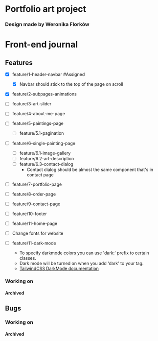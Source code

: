 # Portfolio art project
### Design made by Weronika Florków

# Front-end journal

## Features

- [x] feature/1-header-navbar #Assigned
  - [x] Navbar should stick to the top of the page on scroll
- [x] feature/2-subpages-animations
- [ ] feature/3-art-slider
- [ ] feature/4-about-me-page
- [ ] feature/5-paintings-page
  - [ ]  feature/5.1-pagination
- [ ] feature/6-single-painting-page
  - [ ] feature/6.1-image-gallery  
  - [ ] feature/6.2-art-description 
  - [ ] feature/6.3-contact-dialog
    - Contact dialog should be almost the same component that's in contact page
- [ ] feature/7-portfolio-page
- [ ] feature/8-order-page
- [ ] feature/9-contact-page
- [ ] feature/10-footer
- [ ] feature/11-home-page

- [ ] Change fonts for website
- [ ] feature/11-dark-mode
  - To specify darkmode colors you can use 'dark:' prefix to certain classes.
  - Dark mode will be turned on when you add 'dark' to your <html> tag.
  - [TailwindCSS DarkMode documentation](https://tailwindcss.com/docs/dark-mode)

### Working on
#### Archived

## Bugs
### Working on
#### Archived



